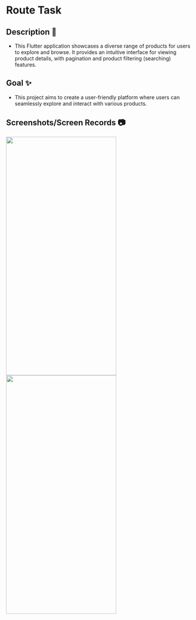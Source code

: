 # Route Task

## Description 📖
- This Flutter application showcases a diverse range of products for users to explore and browse. It provides an intuitive interface for viewing product details, with pagination and product filtering (searching) features.

## Goal ✨
- This project aims to create a user-friendly platform where users can seamlessly explore and interact with various products.

## Screenshots/Screen Records 📷
<img src="https://github.com/user-attachments/assets/da9469da-4799-465e-8c52-3802a9984c64" width="300" height="650"> <img src="https://github.com/user-attachments/assets/05011622-470c-4a5e-b072-ab5b4ca96cc6" width="300" height="650">



